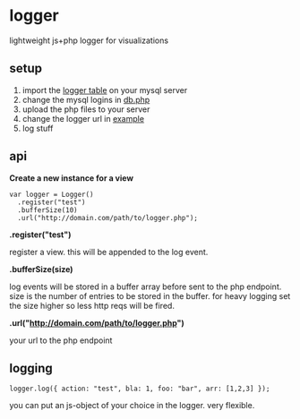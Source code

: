# logger
lightweight js+php logger for visualizations

## setup

 1. import the [logger table](https://github.com/cpietsch/logger/blob/master/mysql/logger.sql) on your mysql server
 2. change the mysql logins in [db.php](https://github.com/cpietsch/logger/blob/master/php/db.php)
 3. upload the php files to your server
 4. change the logger url in [example](https://github.com/cpietsch/logger/blob/master/js/example.html)
 5. log stuff

## api


**Create a new instance for a view**
    
    var logger = Logger()
      .register("test")
      .bufferSize(10)
      .url("http://domain.com/path/to/logger.php");


**.register("test")**

register a view. this will be appended to the log event.

**.bufferSize(size)**

log events will be stored in a buffer array before sent to the php endpoint. size is the number of entries to be stored in the buffer. for heavy logging set the size higher so less http reqs will be fired.

**.url("http://domain.com/path/to/logger.php")**

your url to the php endpoint

## logging

    logger.log({ action: "test", bla: 1, foo: "bar", arr: [1,2,3] });

you can put an js-object of your choice in the logger. very flexible.
